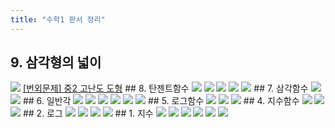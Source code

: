 ```yaml
---
title: "수학1 판서 정리"
---
```

## 9. 삼각형의 넓이
<img src="/assets/one chungsoo jpg/9. 삼각형의 넓이.jpg"/>
<a href="https://youtube.com/playlist?list=PLZbiDKYSrfMCGgDrtNpD3OHOV0W1rt_zk">[번외문제] 중2 고난도 도형</a>
## 8. 탄젠트함수
<img src="/assets/one chungsoo jpg/8. 탄젠트함수-2.jpg"/>
<img src="/assets/one chungsoo jpg/8. 탄젠트함수-3.jpg"/>
<img src="/assets/one chungsoo jpg/8. 탄젠트함수-4.jpg"/>
<img src="/assets/one chungsoo jpg/8. 탄젠트함수-5.jpg"/>
<img src="/assets/one chungsoo jpg/8. 탄젠트함수-6.jpg"/>
## 7. 삼각함수
<img src="/assets/one chungsoo jpg/바인더1_페이지_32.jpg"/>
<img src="/assets/one chungsoo jpg/바인더1_페이지_33.jpg"/>
## 6. 일반각
<img src="/assets/one chungsoo jpg/바인더1_페이지_24.jpg"/>
<img src="/assets/one chungsoo jpg/바인더1_페이지_25.jpg"/>
<img src="/assets/one chungsoo jpg/바인더1_페이지_26.jpg"/>
<img src="/assets/one chungsoo jpg/바인더1_페이지_27.jpg"/>
<img src="/assets/one chungsoo jpg/바인더1_페이지_28.jpg"/>
<img src="/assets/one chungsoo jpg/바인더1_페이지_29.jpg"/>
## 5. 로그함수
<img src="/assets/one chungsoo jpg/바인더1_페이지_20.jpg"/>
<img src="/assets/one chungsoo jpg/바인더1_페이지_21.jpg"/>
<img src="/assets/one chungsoo jpg/바인더1_페이지_22.jpg"/>
## 4. 지수함수
<img src="/assets/one chungsoo jpg/바인더1_페이지_16.jpg"/>
<img src="/assets/one chungsoo jpg/바인더1_페이지_17.jpg"/>
<img src="/assets/one chungsoo jpg/바인더1_페이지_18.jpg"/>
## 2. 로그
<img src="/assets/one chungsoo jpg/바인더1_페이지_09.jpg"/>
<img src="/assets/one chungsoo jpg/바인더1_페이지_10.jpg"/>
<img src="/assets/one chungsoo jpg/바인더1_페이지_11.jpg"/>
<img src="/assets/one chungsoo jpg/바인더1_페이지_12.jpg"/>
## 1. 지수
<img src="/assets/one chungsoo jpg/바인더1_페이지_02.jpg"/>
<img src="/assets/one chungsoo jpg/바인더1_페이지_03.jpg"/>
<img src="/assets/one chungsoo jpg/바인더1_페이지_04.jpg"/>
<img src="/assets/one chungsoo jpg/바인더1_페이지_05.jpg"/>
<img src="/assets/one chungsoo jpg/바인더1_페이지_06.jpg"/>
<img src="/assets/one chungsoo jpg/바인더1_페이지_07.jpg"/>